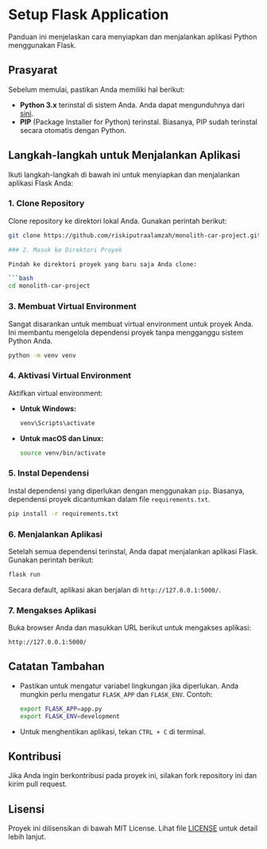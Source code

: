 
# Setup Flask Application

Panduan ini menjelaskan cara menyiapkan dan menjalankan aplikasi Python menggunakan Flask.

## Prasyarat

Sebelum memulai, pastikan Anda memiliki hal berikut:

- **Python 3.x** terinstal di sistem Anda. Anda dapat mengunduhnya dari [sini](https://www.python.org/downloads/).
- **PIP** (Package Installer for Python) terinstal. Biasanya, PIP sudah terinstal secara otomatis dengan Python.

## Langkah-langkah untuk Menjalankan Aplikasi

Ikuti langkah-langkah di bawah ini untuk menyiapkan dan menjalankan aplikasi Flask Anda:

### 1. Clone Repository

Clone repository ke direktori lokal Anda. Gunakan perintah berikut:

```bash
git clone https://github.com/riskiputraalamzah/monolith-car-project.git

### 2. Masuk ke Direktori Proyek

Pindah ke direktori proyek yang baru saja Anda clone:

```bash
cd monolith-car-project
```

### 3. Membuat Virtual Environment

Sangat disarankan untuk membuat virtual environment untuk proyek Anda. Ini membantu mengelola dependensi proyek tanpa mengganggu sistem Python Anda.

```bash
python -m venv venv
```

### 4. Aktivasi Virtual Environment

Aktifkan virtual environment:

- **Untuk Windows:**

  ```bash
  venv\Scripts\activate
  ```

- **Untuk macOS dan Linux:**

  ```bash
  source venv/bin/activate
  ```

### 5. Instal Dependensi

Instal dependensi yang diperlukan dengan menggunakan `pip`. Biasanya, dependensi proyek dicantumkan dalam file `requirements.txt`.

```bash
pip install -r requirements.txt
```

### 6. Menjalankan Aplikasi

Setelah semua dependensi terinstal, Anda dapat menjalankan aplikasi Flask. Gunakan perintah berikut:

```bash
flask run
```

Secara default, aplikasi akan berjalan di `http://127.0.0.1:5000/`.

### 7. Mengakses Aplikasi

Buka browser Anda dan masukkan URL berikut untuk mengakses aplikasi:

```
http://127.0.0.1:5000/
```

## Catatan Tambahan

- Pastikan untuk mengatur variabel lingkungan jika diperlukan. Anda mungkin perlu mengatur `FLASK_APP` dan `FLASK_ENV`. Contoh:

  ```bash
  export FLASK_APP=app.py
  export FLASK_ENV=development
  ```

- Untuk menghentikan aplikasi, tekan `CTRL + C` di terminal.

## Kontribusi

Jika Anda ingin berkontribusi pada proyek ini, silakan fork repository ini dan kirim pull request.

## Lisensi

Proyek ini dilisensikan di bawah MIT License. Lihat file [LICENSE](LICENSE) untuk detail lebih lanjut.
